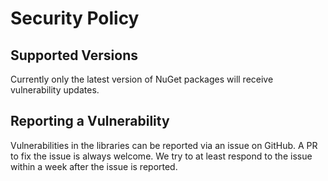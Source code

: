 # Security Policy

## Supported Versions

Currently only the latest version of NuGet packages will receive vulnerability updates.

## Reporting a Vulnerability

Vulnerabilities in the libraries can be reported via an issue on GitHub. A PR to fix the issue is always welcome.
We try to at least respond to the issue within a week after the issue is reported.
